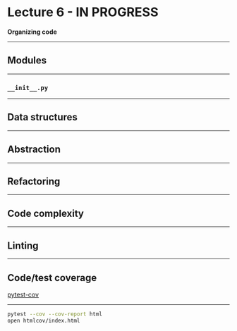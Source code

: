 # Lecture 6 - IN PROGRESS

**Organizing code**

---

## Modules

---

### `__init__.py`

---

## Data structures

---

## Abstraction

---

## Refactoring

---

## Code complexity

---

## Linting

---

## Code/test coverage

[pytest-cov](https://pytest-cov.readthedocs.io/en/latest/readme.html)

---

```sh
pytest --cov --cov-report html
open htmlcov/index.html
```
